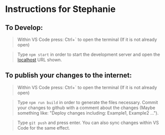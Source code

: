 # Instructions for Stephanie

## To Develop:

> Within VS Code press: Ctrl+` to open the terminal (If it is not already open)

> Type `npm start` in order to start the development server and open the [localhost](http://localhst:5173) URL shown.

## To publish your changes to the internet:

> Within VS Code press: Ctrl+` to open the terminal (If it is not already open)

> Type `npm run build` in order to generate the files necessary. Commit your changes to github with a comment about the changes (Maybe something like: "Deploy changes including: Example1, Example2 ...").

> Type `git push` and press enter. You can also sync changes within VS Code for the same effect.
